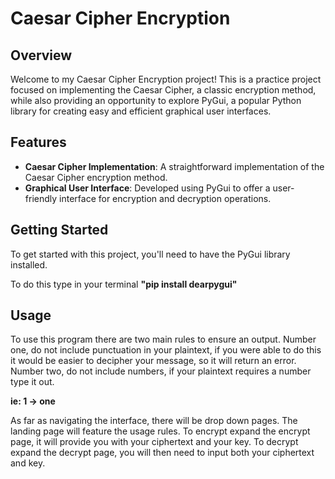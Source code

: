 # Caesar Cipher Encryption

## Overview

Welcome to my Caesar Cipher Encryption project! This is a practice project focused on implementing the Caesar Cipher, a classic encryption method, while also providing an opportunity to explore PyGui, a popular Python library for creating easy and efficient graphical user interfaces.

## Features

- **Caesar Cipher Implementation**: A straightforward implementation of the Caesar Cipher encryption method.
- **Graphical User Interface**: Developed using PyGui to offer a user-friendly interface for encryption and decryption operations.

## Getting Started

To get started with this project, you'll need to have the PyGui library installed.

To do this type in your terminal **"pip install dearpygui"**

## Usage

To use this program there are two main rules to ensure an output. Number one, do not include punctuation in your plaintext, if you were able to do this it would be easier to decipher your message, so it will return an error. Number two, do not include numbers, if your plaintext requires a number type it out.

**ie: 1 -> one**

As far as navigating the interface, there will be drop down pages. The landing page will feature the usage rules. To encrypt expand the encrypt page, it will provide you with your ciphertext and your key. To decrypt expand the decrypt page, you will then need to input both your ciphertext and key.
